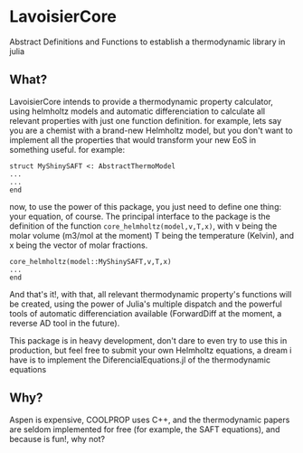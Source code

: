 # LavoisierCore
Abstract Definitions and Functions to establish a thermodynamic library in julia

## What?
LavoisierCore intends to provide a thermodynamic property calculator, using helmholtz models and automatic differenciation to calculate
all relevant properties with just one function definition. for example, lets say you are a chemist with a brand-new Helmholtz model,
but you don't want to implement all the properties that would transform your new EoS in something useful. for example:
```
struct MyShinySAFT <: AbstractThermoModel
...
...
end
```

now, to use the power of this package, you just need to define one thing: your equation, of course. The principal interface to 
the package is the definition of the function `core_helmholtz(model,v,T,x)`, with v being the molar volume (m3/mol at the moment)
T being the temperature (Kelvin), and x being the vector of molar fractions.

```
core_helmholtz(model::MyShinySAFT,v,T,x)
...
end
```

And that's it!, with that, all relevant thermodynamic property's functions will be created, using the power of Julia's multiple dispatch
and the powerful tools of automatic differenciation available (ForwardDiff at the moment, a reverse AD tool in the future).

This package is in heavy development, don't dare to even try to use this in production, but feel free to submit your own Helmholtz
equations, a dream i have is to implement the DiferencialEquations.jl of the thermodynamic equations

## Why?

Aspen is expensive, COOLPROP uses C++, and the thermodynamic papers are seldom implemented for free (for example,
the SAFT equations), and because is fun!, why not?





